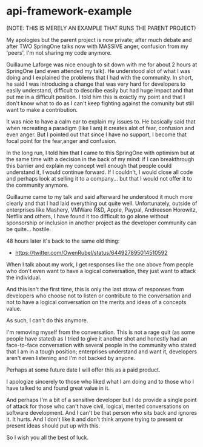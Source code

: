 # api-framework-example
(NOTE: THIS IS MERELY AN EXAMPLE THAT RUNS THE PARENT PROJECT)

My apologies but the parent project is now private; after much debate and after TWO SpringOne talks now with MASSIVE anger, confusion from my 'peers', I'm not sharing my code anymore.

Guillaume Laforge was nice enough to sit down with me for about 2 hours at SpringOne (and even attended my talk). He understood alot of what I was doing and I explained the problems that I had with the community. In short, he said I was introducing a change that was very hard for developers to easily understand, difficult to describe easily but had huge impact and that put me in a difficult position. I told him this is exactly my point and that I don't know what to do as I can't keep fighting against the comunity but still want to make a contribution.

It was nice to have a calm ear to explain my issues to. He basically said that when recreating a paradigm (like I am) it creates alot of fear, confusion and even anger. But I pointed out that since I have no support, I become that focal point for the fear,anger and confusion.

In the long run, I told him that I came to this SpringOne with optimism but at the same time with a decision in the back of my mind: if I can breakthrough this barrier and explain my concept well enough that people could understand it, I would continue forward. If I couldn't, I would close all code and perhaps look at selling it to a company... but that I would not offer it to the community anymore.

Guillaume came to my talk and said afterward he understood it much more clearly and that I had laid everything out quite well. Unfortunately, outside of enterprises like Mashery, VMWare R&D, Apple, Paypal, Andreeson Horowitz, Netflix and others, I have found it too difficult to go alone without sponsorship or inclusion in another project as the developer community can be quite... hostile.

48 hours later it's back to the same old thing:
 - https://twitter.com/OwenRubel/status/644927895014510592

When I talk about my work, I get responses like the one above from people who don't even want to have a logical conversation, they just want to attack the individual.

And this isn't the first time, this is only the last straw of responses from developers who choose not to listen or contribute to the conversation and not to have a logical conversation on the merits and ideas of a concepts value.

As such, I can't do this anymore.

I'm removing myself from the conversation. This is not a rage quit (as some people have stated) as I tried to give it another shot and honestly had an face-to-face conversation with several people in the community who stated that I am in a tough position; enterprises understand and want it, developers aren't even listening and I'm not backed by anyone.

Perhaps at some future date I will offer this as a paid product.

I apologize sincerely to those who liked what I am doing and to those who I have talked to and found great value in it.

And perhaps I'm a bit of a sensitive developer but I do provide a single point of attack for those who can't have civil, logical, merited conversations on software development. And I can't be that person who sits back and ignores it. It hurts. And I don't like it and don't think anyone trying to present or present ideas should put up with this.

So I wish you all the best of luck.
